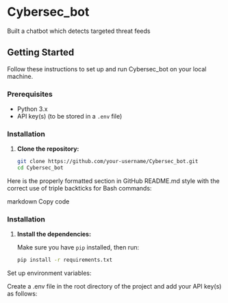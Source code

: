 # Cybersec_bot
Built a chatbot which detects targeted threat feeds

## **Getting Started**

Follow these instructions to set up and run Cybersec_bot on your local machine.

### **Prerequisites**

- Python 3.x
- API key(s) (to be stored in a `.env` file)

### **Installation**

1. **Clone the repository:**

   ```bash
   git clone https://github.com/your-username/Cybersec_bot.git
   cd Cybersec_bot


Here is the properly formatted section in GitHub README.md style with the correct use of triple backticks for Bash commands:

markdown
Copy code
### **Installation**

1. **Install the dependencies:**

   Make sure you have `pip` installed, then run:

   ```bash
   pip install -r requirements.txt
Set up environment variables:

Create a .env file in the root directory of the project and add your API key(s) as follows:

